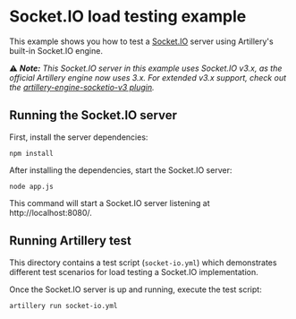# Socket.IO load testing example

This example shows you how to test a [Socket.IO](https://socket.io/) server using Artillery's built-in Socket.IO engine.

⚠️ _**Note:** This Socket.IO server in this example uses Socket.IO v3.x, as the official Artillery engine now uses 3.x. For extended v3.x support, check out the [artillery-engine-socketio-v3 plugin](https://github.com/ptejada/artillery-engine-socketio-v3)._

## Running the Socket.IO server

First, install the server dependencies:

```
npm install
```

After installing the dependencies, start the Socket.IO server:

```
node app.js
```

This command will start a Socket.IO server listening at http://localhost:8080/.

## Running Artillery test

This directory contains a test script (`socket-io.yml`) which demonstrates different test scenarios for load testing a Socket.IO implementation.

Once the Socket.IO server is up and running, execute the test script:

```
artillery run socket-io.yml
```
